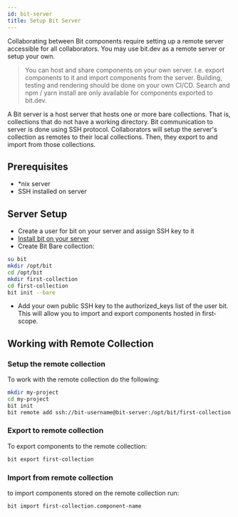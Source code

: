 ```yaml
---
id: bit-server
title: Setup Bit Server
---
```


Collaborating between Bit components require setting up a remote server accessible for all collaborators. You may use bit.dev as a remote server or setup your own.  

> You can host and share components on your own server. I.e. export components to it and import components from the server. Building, testing and rendering should be done on your own CI/CD. Search and npm / yarn install are only available for components exported to bit.dev.  

A Bit server is a host server that hosts one or more bare collections. That is, collections that do not have a working directory. Bit communication to server is done using SSH protocol. Collaborators will setup the server's collection as remotes to their local collections. Then, they  export to and import from those collections.  

## Prerequisites

- *nix server
- SSH installed on server

## Server Setup

- Create a user for bit on your server and assign SSH key to it
- [Install bit on your server](/docs/installation.html)
- Create Bit Bare collection:

```bash
su bit
mkdir /opt/bit
cd /opt/bit
mkdir first-collection
cd first-collection
bit init --bare
```

- Add your own public SSH key to the authorized_keys list of the user bit. This will allow you to import and export components hosted in first-scope.  

## Working with Remote Collection

### Setup the remote collection

To work with the remote collection do the following: 

```bash
mkdir my-project
cd my-project
bit init
bit remote add ssh://bit-username@bit-server:/opt/bit/first-collection
```

### Export to remote collection

To export components to the remote collection:

```bash
bit export first-collection
```

### Import from remote collection

to import components stored on the remote collection run:

```bash
bit import first-collection.component-name
```


